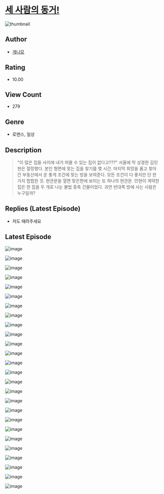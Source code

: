 # [세 사람의 동거!](https://comic.naver.com/bestChallenge/list?titleId=810501)
![thumbnail](https://image-comic.pstatic.net/user_contents_data/challenge_comic/2023/05/23/352083/upload_3473740090716599601_480x623.jpeg)

## Author
- [게나모](https://comic.naver.com/artistTitle?id=352083)

## Rating
- 10.00

## View Count
- 279

## Genre
- 로맨스, 일상

## Description
> "이 많은 집들 사이에 내가 머물 수 있는 집이 없다고???" 서울에 막 상경한 김민현은 절망했다. 본인 형편에 맞는 집을 찾기를 몇 시간. 마지막 희망을 품고 찾아간 부동산에서 운 좋게 조건에 맞는 방을 보여준다. 모든 조건이 다 좋지만 단 한 가지 찝찝한 것. 현관문을 열면 맞은편에 보이는 또 하나의 현관문. 민현이 계약한 집은 한 집을 두 개로 나눈 불법 증축 건물이었다. 과연 반대쪽 방에 사는 사람은 누구일까?

## Replies (Latest Episode)
- 저도 때려주세요

## Latest Episode
![image](https://image-comic.pstatic.net/user_contents_data/challenge_comic/2023/05/23/352083/upload_3977578082859234869.jpeg)

![image](https://image-comic.pstatic.net/user_contents_data/challenge_comic/2023/05/23/352083/upload_7292000943504307250.jpeg)

![image](https://image-comic.pstatic.net/user_contents_data/challenge_comic/2023/05/23/352083/upload_7090182461848893030.jpeg)

![image](https://image-comic.pstatic.net/user_contents_data/challenge_comic/2023/05/23/352083/upload_3847821624043844405.jpeg)

![image](https://image-comic.pstatic.net/user_contents_data/challenge_comic/2023/05/23/352083/upload_7306635409748998453.jpeg)

![image](https://image-comic.pstatic.net/user_contents_data/challenge_comic/2023/05/23/352083/upload_3762305796392824888.jpeg)

![image](https://image-comic.pstatic.net/user_contents_data/challenge_comic/2023/05/23/352083/upload_3546077171953185848.jpeg)

![image](https://image-comic.pstatic.net/user_contents_data/challenge_comic/2023/05/23/352083/upload_3473789767133705520.jpeg)

![image](https://image-comic.pstatic.net/user_contents_data/challenge_comic/2023/05/23/352083/upload_7148954476432406073.jpeg)

![image](https://image-comic.pstatic.net/user_contents_data/challenge_comic/2023/05/23/352083/upload_3905241221357396790.jpeg)

![image](https://image-comic.pstatic.net/user_contents_data/challenge_comic/2023/05/23/352083/upload_7004280929759998004.jpeg)

![image](https://image-comic.pstatic.net/user_contents_data/challenge_comic/2023/05/23/352083/upload_7076389986143187511.jpeg)

![image](https://image-comic.pstatic.net/user_contents_data/challenge_comic/2023/05/23/352083/upload_3833743304591751010.jpeg)

![image](https://image-comic.pstatic.net/user_contents_data/challenge_comic/2023/05/23/352083/upload_7221585109255021367.jpeg)

![image](https://image-comic.pstatic.net/user_contents_data/challenge_comic/2023/05/23/352083/upload_4134694102613766450.jpeg)

![image](https://image-comic.pstatic.net/user_contents_data/challenge_comic/2023/05/23/352083/upload_4122256431261233206.jpeg)

![image](https://image-comic.pstatic.net/user_contents_data/challenge_comic/2023/05/23/352083/upload_4062921281986703716.jpeg)

![image](https://image-comic.pstatic.net/user_contents_data/challenge_comic/2023/05/23/352083/upload_3474915657575063858.jpeg)

![image](https://image-comic.pstatic.net/user_contents_data/challenge_comic/2023/05/23/352083/upload_3558185877905683001.jpeg)

![image](https://image-comic.pstatic.net/user_contents_data/challenge_comic/2023/05/23/352083/upload_3762249944755758129.jpeg)

![image](https://image-comic.pstatic.net/user_contents_data/challenge_comic/2023/05/23/352083/upload_3689630294030443617.jpeg)

![image](https://image-comic.pstatic.net/user_contents_data/challenge_comic/2023/05/23/352083/upload_3991144076369148002.jpeg)

![image](https://image-comic.pstatic.net/user_contents_data/challenge_comic/2023/05/23/352083/upload_7365186610783282018.jpeg)

![image](https://image-comic.pstatic.net/user_contents_data/challenge_comic/2023/05/23/352083/upload_7293123528485057333.jpeg)

![image](https://image-comic.pstatic.net/user_contents_data/challenge_comic/2023/05/23/352083/upload_7077236636587995443.jpeg)

![image](https://image-comic.pstatic.net/user_contents_data/challenge_comic/2023/05/23/352083/upload_3906647707300159797.jpeg)
